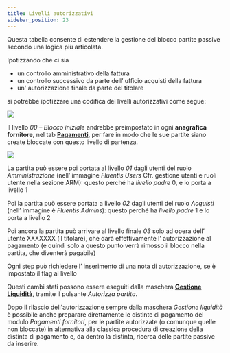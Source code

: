 ```yaml
---
title: Livelli autorizzativi
sidebar_position: 23
---
```


Questa tabella consente di estendere la gestione del blocco partite passive secondo una logica più articolata.

Ipotizzando che ci sia
- un controllo amministrativo della fattura  
- un controllo successivo da parte dell’ ufficio acquisti della fattura  
- un' autorizzazione finale da parte del titolare  

si potrebbe ipotizzare una codifica dei livelli autorizzativi come segue:

![](/img/it-it/configurations/tables/finance/authorization-levels.png)

Il livello *00 – Blocco iniziale* andrebbe preimpostato in ogni **anagrafica fornitore**, nel tab [**Pagamenti**](/docs/erp-home/registers/contacts/create-new-contact/accounting-data/customer-vendors-data/payments/), per fare in modo che le sue partite siano create bloccate con questo livello di partenza.

![](/img/it-it/configurations/tables/finance/authorization-levels-combo.png)

La partita può essere poi portata al livello *01* dagli utenti del ruolo *Amministrazione* (nell’ immagine *Fluentis Users* Cfr. gestione utenti e ruoli utente nella sezione ARM): questo perché ha *livello padre* 0, e lo porta a livello 1

Poi la partita può essere portata a livello *02* dagli utenti del ruolo *Acquisti* (nell’ immagine è *Fluentis Admins*): questo perché ha *livello padre* 1 e lo porta a livello 2

Poi ancora la partita può arrivare al livello finale *03* solo ad opera dell’ utente XXXXXXX (il titolare), che darà effettivamente l’ autorizzazione al pagamento (e quindi solo a questo punto verrà rimosso il blocco nella partita, che diventerà pagabile)

Ogni step può richiedere l’ inserimento di una nota di autorizzazione, se è impostato il flag al livello

Questi cambi stati possono essere eseguiti dalla maschera [**Gestione Liquidità**](/docs/finance-area/maturity-values/procedures/cash-management/), tramite il pulsante *Autorizza partita*. 

Dopo il rilascio dell'autorizzazione sempre dalla maschera *Gestione liquidità* è possibile anche preparare direttamente le distinte di pagamento del modulo *Pagamenti fornitori*, per le partite autorizzate (o comunque quelle non bloccate) in alternativa alla classica procedura di creazione della distinta di pagamento e, da dentro la distinta, ricerca delle partite passive da inserire.